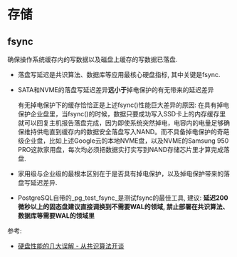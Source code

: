 # 存储

## fsync
确保操作系统缓存内的写数据以及磁盘上缓存的写数据已落盘.

- 落盘写延迟是共识算法、数据库等应用最核心硬盘指标, 其中关键是fsync.
- SATA和NVME的落盘写延迟差异**远小于**掉电保护的有无带来的延迟差异

  有无掉电保护下的缓存恰恰正是上述fsync()性能巨大差异的原因: 在具有掉电保护企业盘里，当fsync()的时候，数据只要成功写入SSD卡上的内存缓存里就可以回复主机报告落盘完成，因为即使系统突然掉电，电容内的电量足够确保维持供电直到缓存内的数据安全落盘写入NAND。而不具备掉电保护的奇葩级企业盘，比如上述Google云的本地NVME盘，以及NVME的Samsung 950 PRO这款家用盘，每次均必须把数据实打实写到NAND存储芯片里才算完成落盘.
- 家用级与企业级的最根本区别在于是否具有掉电保护，以及掉电保护带来的落盘写延迟差异.
- PostgreSQL自带的_pg_test_fsync_是测试fsync的最佳工具, 建议: **延迟200微秒以上的固态盘建议直接调换到不需要WAL的领域, 禁止部署在共识算法、数据库等需要WAL的领域里**

参考:
- [硬盘性能的几大误解 - 从共识算法开谈](https://my.oschina.net/u/4062427/blog/3007382)